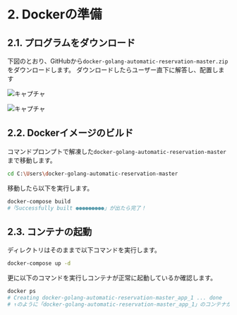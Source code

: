 # 2. Dockerの準備

<!-- toc -->

## 2.1. プログラムをダウンロード

下図のとおり、GitHubから`docker-golang-automatic-reservation-master.zip`をダウンロードします。
ダウンロードしたらユーザー直下に解答し、配置します

![キャプチャ](https://user-images.githubusercontent.com/66953939/84660963-94fddc00-af54-11ea-90ff-e8fcc0af3e5f.png)

![キャプチャ](https://user-images.githubusercontent.com/66953939/84664878-23289100-af5a-11ea-9818-8b3dd7beb8ca.png)

## 2.2. Dockerイメージのビルド

コマンドプロンプトで解凍した`docker-golang-automatic-reservation-master`まで移動します。

```sh
cd C:\Users\docker-golang-automatic-reservation-master
```

移動したら以下を実行します。

```sh
docker-compose build
#「Successfully built ●●●●●●●●●」が出たら完了！
```

## 2.3. コンテナの起動

ディレクトリはそのままで以下コマンドを実行します。

```sh
docker-compose up -d
```

更に以下のコマンドを実行しコンテナが正常に起動しているか確認します。

```sh
docker ps
# Creating docker-golang-automatic-reservation-master_app_1 ... done
# ↑のように「docker-golang-automatic-reservation-master_app_1」のコンテナがupしていればOK！
```